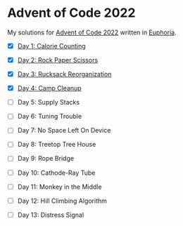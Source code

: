 # Advent of Code 2022

My solutions for [Advent of Code 2022](https://adventofcode.com/2022) written in [Euphoria](https://github.com/OpenEuphoria/euphoria).

- [x] [Day 1: Calorie Counting](01/)
- [x] [Day 2: Rock Paper Scissors](02/)
- [x] [Day 3: Rucksack Reorganization](03/)
- [x] [Day 4: Camp Cleanup](04/)
- [ ] Day 5: Supply Stacks
- [ ] Day 6: Tuning Trouble
- [ ] Day 7: No Space Left On Device
- [ ] Day 8: Treetop Tree House
- [ ] Day 9: Rope Bridge
- [ ] Day 10: Cathode-Ray Tube
- [ ] Day 11: Monkey in the Middle
- [ ] Day 12: Hill Climbing Algorithm
- [ ] Day 13: Distress Signal

